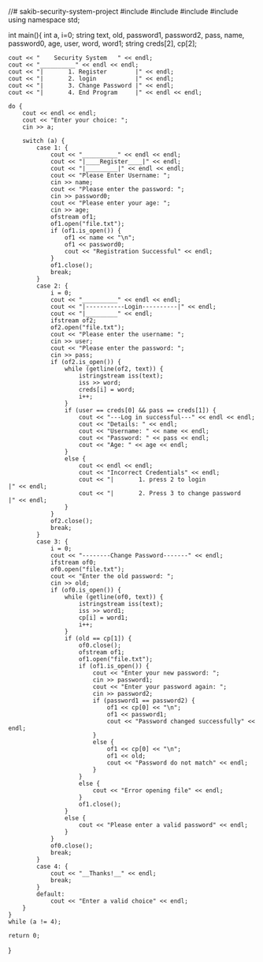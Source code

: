 //# sakib-security-system-project
#include<iostream>
#include<fstream>
#include<sstream>
#include<string>
using namespace std;

int main(){
    int a, i=0;
    string text, old, password1, password2, pass, name, password0, age, user, word, word1;
    string creds[2], cp[2];

    cout << "    Security System   " << endl;
    cout << "__________" << endl << endl;
    cout << "|       1. Register        |" << endl;
    cout << "|       2. login           |" << endl;
    cout << "|       3. Change Password |" << endl;
    cout << "|       4. End Program     |" << endl << endl;

    do {
        cout << endl << endl;
        cout << "Enter your choice: ";
        cin >> a;

        switch (a) {
            case 1: {
                cout << "__________" << endl << endl;
                cout << "|____Register____|" << endl;
                cout << "|_________|" << endl << endl;
                cout << "Please Enter Username: ";
                cin >> name;
                cout << "Please enter the password: ";
                cin >> password0;
                cout << "Please enter your age: ";
                cin >> age;
                ofstream of1;
                of1.open("file.txt");
                if (of1.is_open()) {
                    of1 << name << "\n";
                    of1 << password0;
                    cout << "Registration Successful" << endl;
                }
                of1.close();
                break;
            }
            case 2: {
                i = 0;
                cout << "__________" << endl << endl;
                cout << "|-----------Login----------|" << endl;
                cout << "|_________" << endl;
                ifstream of2;
                of2.open("file.txt");
                cout << "Please enter the username: ";
                cin >> user;
                cout << "Please enter the password: ";
                cin >> pass;
                if (of2.is_open()) {
                    while (getline(of2, text)) {
                        istringstream iss(text);
                        iss >> word;
                        creds[i] = word;
                        i++;
                    }
                    if (user == creds[0] && pass == creds[1]) {
                        cout << "---Log in successful---" << endl << endl;
                        cout << "Details: " << endl;
                        cout << "Username: " << name << endl;
                        cout << "Password: " << pass << endl;
                        cout << "Age: " << age << endl;
                    }
                    else {
                        cout << endl << endl;
                        cout << "Incorrect Credentials" << endl;
                        cout << "|       1. press 2 to login               |" << endl;
                        cout << "|       2. Press 3 to change password    |" << endl;
                    }
                }
                of2.close();
                break;
            }
            case 3: {
                i = 0;
                cout << "--------Change Password-------" << endl;
                ifstream of0;
                of0.open("file.txt");
                cout << "Enter the old password: ";
                cin >> old;
                if (of0.is_open()) {
                    while (getline(of0, text)) {
                        istringstream iss(text);
                        iss >> word1;
                        cp[i] = word1;
                        i++;
                    }
                    if (old == cp[1]) {
                        of0.close();
                        ofstream of1;
                        of1.open("file.txt");
                        if (of1.is_open()) {
                            cout << "Enter your new password: ";
                            cin >> password1;
                            cout << "Enter your password again: ";
                            cin >> password2;
                            if (password1 == password2) {
                                of1 << cp[0] << "\n";
                                of1 << password1;
                                cout << "Password changed successfully" << endl;
                            }
                            else {
                                of1 << cp[0] << "\n";
                                of1 << old;
                                cout << "Password do not match" << endl;
                            }
                        }
                        else {
                            cout << "Error opening file" << endl;
                        }
                        of1.close();
                    }
                    else {
                        cout << "Please enter a valid password" << endl;
                    }
                }
                of0.close();
                break;
            }
            case 4: {
                cout << "__Thanks!__" << endl;
                break;
            }
            default:
                cout << "Enter a valid choice" << endl;
        }
    }
    while (a != 4);

    return 0;
}

